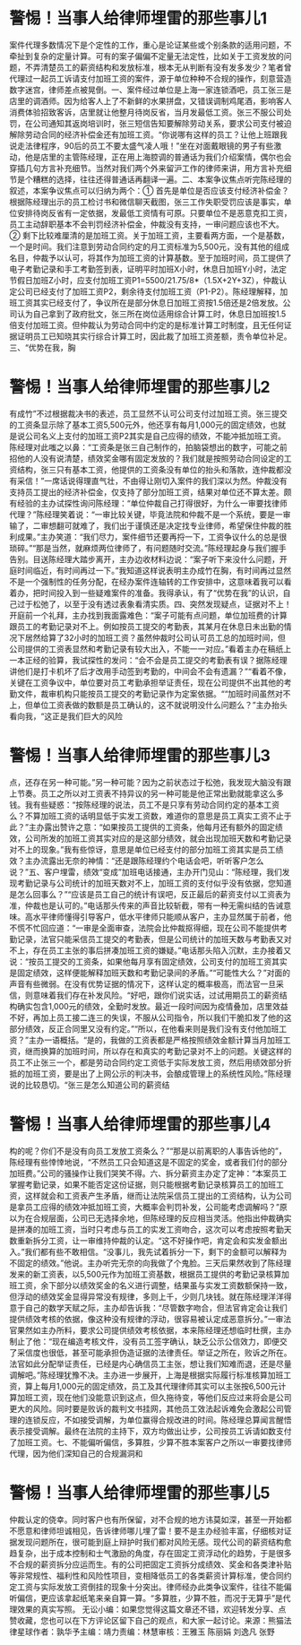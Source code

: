 # 警惕！当事人给律师埋雷的那些事儿1

案件代理多数情况下是个定性的工作，重心是论证某些或个别条款的适用问题，不牵扯到复杂的定量计算。可有的案子偏偏不定量无法定性，比如关于工资发放的问题，不弄清楚员工的薪资结构和发放标准，根本无从判断有没有发多发少？笔者曾代理过一起员工诉请支付加班工资的案件，源于单位种种不合规的操作，刻意营造数字迷宫，律师差点被晃倒。一、案件经过单位是上海一家连锁酒吧，员工张三是店里的调酒师。因为给客人上了不新鲜的水果拼盘，又错误调制鸡尾酒，影响客人消费体验招致客诉，店里就让他整月待岗反省，当月发最低工资。张三不服公司处罚，在公司通知其返岗培训时，张三短信告知要解除劳动关系，要求公司支付被迫解除劳动合同的经济补偿金还有加班工资。“你说哪有这样的员工？让他上班跟我说走法律程序，90后的员工不要太盛气凌人哦！”坐在对面戴眼镜的男子有些激动，他是店里的主管陈经理，正在用上海腔调的普通话为我们介绍案情，偶尔也会穿插几句方言补充细节。当然对我们两个外来留沪工作的律师来讲，用方言补充细节是个糟糕的选择，往往还得普通话再翻译一遍。二、本案争议焦点听完陈经理的叙述，本案争议焦点可以归纳为两个：① 首先是单位是否应该支付经济补偿金？根据陈经理出示的员工检讨书和微信聊天截图，张三工作失职受罚应该是事实，单位安排待岗反省有一定依据，发最低工资情有可原。只要单位不是恶意克扣工资，员工主动辞职基本不会判罚经济补偿金，仲裁没有支持，一审问题应该也不大。② 剩下比较难厘清的是加班工资。关于加班工资，主要看两方面，一个是基数，一个是时间。我们注意到劳动合同约定的月工资标准为5,500元，没有其他的组成名目，仲裁予以认可，将其作为加班工资的计算基数。至于加班时间，员工提供了电子考勤记录和手工考勤签到表，证明平时加班X小时，休息日加班Y小时，法定节假日加班Z小时，应支付加班工资P1=5500/21.75/8*（1.5X+2Y+3Z），仲裁认定公司已经支付了加班工资P2，剩余待支付加班工资（P1-P2）。陈经理解释，加班工资其实已经支付了，争议所在是部分休息日加班工资按1.5倍还是2倍发放。公司认为自己拿到了政府批文，张三所在岗位适用综合计算工时，休息日加班按1.5倍支付加班工资。但仲裁认为劳动合同中约定的是标准计算工时制度，且无任何证据证明员工已知晓其实行综合计算工时，因此裁了加班工资差额，责令单位补足。三、“优势在我，胸

# 警惕！当事人给律师埋雷的那些事儿2

有成竹”不过根据裁决书的表述，员工显然不认可公司支付过加班工资。张三提交的工资条显示除了基本工资5,500元外，他还享有每月1,000元的固定绩效，也就是说公司名义上支付的加班工资P2其实是自己应得的绩效，不能冲抵加班工资。陈经理对此嗤之以鼻：“工资条是张三自己制作的，拍脑袋想出的数字，可能之前招他的人没有说清楚，绩效奖金哪有固定发放的？我们就是按照劳动合同设定的工资结构，张三只有基本工资，他提供的工资条没有单位的抬头和落款，连仲裁都没有采信！”一席话说得理直气壮，不由得让刚切入案件的我们深以为然。仲裁没有支持员工提出的经济补偿金，仅支持了部分加班工资，结果对单位还不算太差。颇有经验的主办试探性询问陈经理：“单位仲裁自己打得很好，为什么一审要找律师代理？”陈经理笑着说：“一审比较关键，毕竟法院和仲裁不是一个系统，要是一审输了，二审想翻可就难了，我们出于谨慎还是决定找专业律师，希望保住仲裁的胜利成果。”主办笑道：“我们尽力，案件细节还要再捋一下，工资争议什么的总是很琐碎。”“那是当然，就麻烦两位律师了，有问题随时交流。”陈经理起身与我们握手告别。目送陈经理大踏步离开，主办边收材料边说：“案子听下来没什么问题，开庭时间临近，有时间再过一下。”我知道这样说表明主办成竹在胸，有时间再过显然不是一个强制性的任务分配，在经办案件连轴转的工作安排中，这意味着我可以看着办，把时间投入到一些疑难案件的准备。我得承认，有了“优势在我”的认识，自己过于松弛了，以至于没有透过表象看清实质。四、突然发现疑点，证据对不上！开庭前一个礼拜，主办找到我面露难色：“案子可能有点问题，单位加班费的计算跟员工的考勤记录对不上。例如按员工提交的考勤表，其某月在休息日未出勤的情况下居然给算了32小时的加班工资？虽然仲裁时公司认可员工总的加班时间，但公司提供的工资表显然和考勤记录有较大出入，不能一一对应。”看着主办在稿纸上一本正经的验算，我试探性的发问：“会不会是员工提交的考勤表有误？据陈经理讲他们是打卡机坏了后才改用手动签到考勤的，中间会不会有遗漏？”“看着不像，关键在工资争议中，单位要对员工考勤承担举证责任，现在公司提供不出其他的考勤文件，裁审机构只能按员工提交的考勤记录作为定案依据。““加班时间虽然对不上，但单位工资表做的数额是员工确认的，这不就说明没什么问题么？”主办抬头看向我，“这正是我们巨大的风险

# 警惕！当事人给律师埋雷的那些事儿3

点，还存在另一种可能。”另一种可能？因为之前状态过于松弛，我发现大脑没有跟上节奏。员工之所以对工资表不持异议的另一种可能是他正常出勤就能拿这么多钱。我有些疑惑：“按陈经理的说法，员工不是只享有劳动合同约定的基本工资么？不算加班工资的话明显低于实发工资数，难道你的意思是员工真实工资不止于此？”主办露出赞许之意：“如果按员工提供的工资条，他每月还有额外的固定绩效，公司所发的加班工资其实对应的是这部分绩效，就会出现加班天数和考勤记录对不上的现象。”我有些惊讶，意思是单位已经支付的部分加班工资其实是员工绩效？主办流露出无奈的神情：“还是跟陈经理约个电话会吧，听听客户怎么说？”五、客户埋雷，绩效“变成”加班电话接通，主办开门见山：“陈经理，我们发现考勤记录与公司统计的加班天数对不上，加班工资的支付似乎没有依据，您知道是怎么回事么？”“应该是员工自己的统计有误吧，反正最后的薪资支付以工资表为准，仲裁也是认可的。”电话那头传来的声音比较斩截，带有一种无需纠结的告诫意味。高水平律师懂得引导客户，低水平律师只能顺从客户，主办显然属于前者，他不慌不忙回应道：“一审是全面审查，法院会比仲裁抠得细，现在公司不能提供考勤记录，法官只能采信员工提交的考勤表，但是公司统计的加班天数与考勤表又对不上，存在员工主张的事后拼凑加班工资的嫌疑。”电话那头陷入沉默，主办接着又说：“按员工提交的工资条，如果他每月享有固定绩效，公司支付的加班工资其实是固定绩效，这样便能解释加班天数和考勤记录间的矛盾。”“可能性大么？”对面的声音有些微弱。在没有优势证据的情况下，这样认定的概率极高，而法官一旦采信，则意味着我们存在补发风险。“好吧，跟你们说实话，过试用期员工的薪资结构确实包含1,000元的绩效，全勤时发放。最近一段时间因为疫情叠加，店里效益不好，再加上员工接二连三的失误，不服从公司指令，所以我们干脆扣发了他的这部分绩效，反正合同里又没有约定。”“所以，在他看来则是我们没有支付他加班工资？”主办一语概括。“是的，我做的工资表都是严格按照绩效金额计算当月加班工资，继而换算的加班时间，所以存在和真实的考勤记录对不上的问题。关键这样的员工不止张三一个，都是劳动合同约定工资低于实际发放工资，然后用绩效部分折抵的加班工资，要是出了上网公示的判决书，会酿成管理上的系统性风险。”陈经理说的比较恳切。“张三是怎么知道公司的薪资结

# 警惕！当事人给律师埋雷的那些事儿4

构的呢？你们不是没有向员工发放工资条么？”“那是以前离职的人事告诉他的”，陈经理有些悻悻地说，“不然员工只会知道这是不固定的奖金，或者我们付的部分加班费。”公司的骚操作让我们哭笑不得。六、拆分薪资主办定了定神：“本案员工掌握考勤记录，如果不能否定这份证据，则只能根据考勤记录核算员工的加班工资，这样就会和工资表产生矛盾，继而让法院采信员工提出的工资结构，认为公司是拿员工应得的绩效冲抵加班工资，大概率会判罚补发，公司能考虑调解吗？”原以为在合规层面，公司已无选择余地，但陈经理的反应相当灵活。他指出仲裁确实是拼凑的加班工资，当时只考虑与员工的实发工资吻合，这次可以考虑按照考勤天数重新拆分工资，让一审维持仲裁的认定。“这不好操作吧，肯定会和实发金额出入。”我们都有些不敢相信。“没事儿，我先试着拆分一下，剩下的金额可以解释为不固定的绩效。”他说。主办听完无奈的向我做了个鬼脸。三天后果然收到了陈经理发来的新工资表，以5,500元作为加班工资基数，根据员工提供的考勤记录核算加班工资，余下部分以绩效奖金的名义进行调整，结果虽与实发工资数额保持一致，但浮动的绩效奖金显得异常没有规律，多则上千，少则几块钱。就在陈经理洋洋得意于自己的数学天赋之际，主办却告诉我：“尽管数字吻合，但法官肯定会让我们提供绩效考核的依据，像这种没有规律的浮动，很容易被认定成恶意拆分。”一审法官果然如主办所料，要求公司提供绩效考核依据，本来陈经理还想临时杜撰，主办制止了他：“现在编造考核文件，没有员工签字确认，缺乏公示公信效力，即便交了采信度也很低，甚至可能承担伪造证据的法律责任。举证之所在，败诉之所在。法官如此分配举证责任，已经是内心确信员工主张，想让我们知难而退，还是尽量调解吧。”陈经理犹豫不决。主办进一步展开，上海是根据实际履行标准核算加班工资，算上每月1,000元的固定绩效，员工及其代理律师其实可以主张按6,500元计算加班工资，现在他们没能意识到这点，但久拖待变，等他们反应过来将会是公司更大的风险。同时要是败诉的裁判文书挂网，其他员工效法起诉难免会激起公司管理的连锁反应，不如接受调解，为单位赢得合规改进的时间。陈经理总算闻言醒悟表示接受调解。最终在法院的主持下，双方均做出让步，公司按员工诉请如数支付了加班工资。七、不能偏听偏信，多算胜，少算不胜本案客户之所以一审要找律师代理，因为他们深知自己的合规漏洞和

# 警惕！当事人给律师埋雷的那些事儿5

仲裁认定的侥幸。同时客户也有所保留，对不合规的地方讳莫如深，甚至一开始都不愿意和律师坦诚相见，告诉律师哪儿埋了雷！要不是主办经验丰富，仔细核对证据发现问题所在，很可能到庭上辩护时我们都对风险无感。现代公司的薪资结构愈趋复杂，出于成本控制和士气激励的角度，存在固定工资浮动化的趋势，于是很多不合规的薪资拆分应运而生。有的公司把固定工资拆分成绩效、奖金和各类津补贴等非常规性、福利性和风险性项目，变相降低员工的各类薪资计算标准，使合同约定工资与实际发放工资倒挂的现象十分突出。律师经办此类争议案件，往往不能偏听偏信，更应该拿起纸笔来亲自算一算。“多算胜，少算不胜，而况于无算乎”是代理效果的真实写照。  无讼小编：如果您觉得这篇文章还不错，欢迎转发分享、点赞收藏，您也可以在下方评论区留下自己的观点，和大家一起讨论。来源：熊猫法律星球作者：孰华予主编：靖力责编：林慧审核：王雅玉 陈丽娟 刘逸凡 张野

